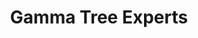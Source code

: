 ---
title: "Gamma Tree Experts"
url: /bellefontaine-neighbors/gamma-tree-experts/
shop: garden centre
---